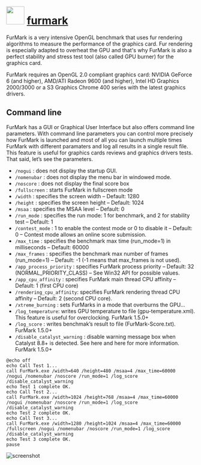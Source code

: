 # <img src="https://cdn.jsdelivr.net/gh/majkinetor/chocolatey/furmark/icon.png" width="48" height="48"/> [furmark](https://chocolatey.org/packages/furmark)

FurMark is a very intensive OpenGL benchmark that uses fur rendering algorithms to measure the performance of the graphics card. Fur rendering is especially adapted to overheat the GPU and that's why FurMark is also a perfect stability and stress test tool (also called GPU burner) for the graphics card.

FurMark requires an OpenGL 2.0 compliant graphics card: NVIDIA GeForce 6 (and higher), AMD/ATI Radeon 9600 (and higher), Intel HD Graphics 2000/3000 or a S3 Graphics Chrome 400 series with the latest graphics drivers.

## Command line

FurMark has a GUI or Graphical User Interface but also offers command line parameters. With command line parameters you can control more precisely how FurMark is launched and most of all you can launch multiple times FurMark with different paramaters and log all results in a single result file. This feature is useful for graphics cards reviews and graphics drivers tests.
That said, let’s see the parameters.

- `/nogui` : does not display the startup GUI.
- `/nomenubar` : does not display the menu bar in windowed mode.
- `/noscore` : does not display the final score box
- `/fullscreen` : starts FurMark in fullscreen mode
- `/width` : specifies the screen width – Default: 1280
- `/height` : specifies the screen height – Default: 1024
- `/msaa` : specifies the MSAA level – Default: 0
- `/run_mode` : specifies the run mode: 1 for benchmark, and 2 for stability test – Default: 1
- `/contest_mode` : 1 to enable the contest mode or 0 to disable it – Default: 0 – Contest mode allows an online score submission.
- `/max_time` : specifies the benchmark max time (run_mode=1) in milliseconds – Default: 60000
- `/max_frames` : specifies the benchmark max number of frames (run_mode=1) – Default: -1 (-1 means that max_frames is not used).
- `/app_process_priority` : specifies FurMark process priority – Default: 32 (NORMAL_PRIORITY_CLASS) – See Win32 API for possible values.
- `/app_cpu_affinity` : specifies FurMark main thread CPU affinity – Default: 1 (first CPU core)
- `/rendering_cpu_affinity`: specifies FurMark rendering thread CPU affinity – Default: 2 (second CPU core).
- `/xtreme_burning` : sets FurMarks in a mode that overburns the GPU…
- `/log_temperature`: writes GPU temperature to file (gpu-temperature.xml). This feature is useful for overclocking. FurMark 1.5.0+
- `/log_score` : writes benchmak’s result to file (FurMark-Score.txt). FurMark 1.5.0+
- `/disable_catalyst_warning` : disable warning message box when Catalyst 8.8+ is detected. See here and here for more information. FurMark 1.5.0+


```
@echo off
echo Call Test 1...
call FurMark.exe /width=640 /height=480 /msaa=4 /max_time=60000 
/nogui /nomenubar /noscore /run_mode=1 /log_score 
/disable_catalyst_warning
echo Test 1 complete OK.
echo Call Test 2...
call FurMark.exe /width=1024 /height=768 /msaa=4 /max_time=60000 
/nogui /nomenubar /noscore /run_mode=1 /log_score 
/disable_catalyst_warning
echo Test 2 complete OK.
echo Call Test 3...
call FurMark.exe /width=1280 /height=1024 /msaa=4 /max_time=60000 
/fullscreen /nogui /nomenubar /noscore /run_mode=1 /log_score 
/disable_catalyst_warning
echo Test 3 complete OK.
pause
```

![screenshot](https://raw.githubusercontent.com/majkinetor/au-packages/master/furmark/screenshot.jpg)
